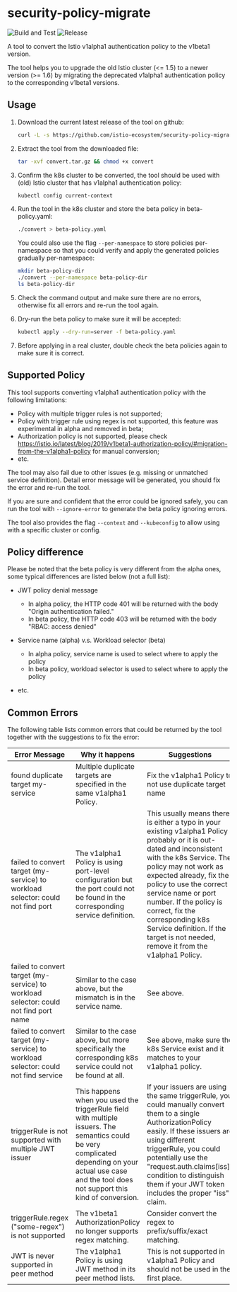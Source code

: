 # security-policy-migrate

![Build and Test](https://github.com/istio-ecosystem/security-policy-migrate/workflows/Build/badge.svg)
![Release](https://github.com/istio-ecosystem/security-policy-migrate/workflows/Release/badge.svg)

A tool to convert the Istio v1alpha1 authentication policy to the v1beta1 version.

The tool helps you to upgrade the old Istio cluster (<= 1.5) to a newer version (>= 1.6) by migrating the deprecated
v1alpha1 authentication policy to the corresponding v1beta1 versions.

## Usage

1. Download the current latest release of the tool on github:

    ```bash
    curl -L -s https://github.com/istio-ecosystem/security-policy-migrate/releases/latest/download/convert.tar.gz --output convert.tar.gz
    ```

1. Extract the tool from the downloaded file:

    ```bash
    tar -xvf convert.tar.gz && chmod +x convert
    ```

1. Confirm the k8s cluster to be converted, the tool should be used with (old) Istio cluster that has v1alpha1 authentication policy:

    ```bash
    kubectl config current-context
    ```

1. Run the tool in the k8s cluster and store the beta policy in beta-policy.yaml:

    ```bash
    ./convert > beta-policy.yaml
    ```

    You could also use the flag `--per-namespace` to store policies per-namespace so that you could verify and apply the
    generated policies gradually per-namespace:

    ```bash
    mkdir beta-policy-dir
    ./convert --per-namespace beta-policy-dir
    ls beta-policy-dir
    ```

1. Check the command output and make sure there are no errors, otherwise fix all errors and re-run the tool again.

1. Dry-run the beta policy to make sure it will be accepted:

    ```bash
    kubectl apply --dry-run=server -f beta-policy.yaml
    ```

1. Before applying in a real cluster, double check the beta policies again to make sure it is correct.

## Supported Policy

This tool supports converting v1alpha1 authentication policy with the following limitations:

- Policy with multiple trigger rules is not supported;
- Policy with trigger rule using regex is not supported, this feature was experimental in alpha and removed in beta;
- Authorization policy is not supported, please check https://istio.io/latest/blog/2019/v1beta1-authorization-policy/#migration-from-the-v1alpha1-policy
  for manual conversion;
- etc.

The tool may also fail due to other issues (e.g. missing or unmatched service definition). Detail error message will be generated,
you should fix the error and re-run the tool.

If you are sure and confident that the error could be ignored safely, you can run the tool with `--ignore-error` to generate
the beta policy ignoring errors.

The tool also provides the flag `--context` and `--kubeconfig` to allow using with a specific cluster or config.

## Policy difference

Please be noted that the beta policy is very different from the alpha ones, some typical differences are listed below (not a full list):

- JWT policy denial message
   - In alpha policy, the HTTP code 401 will be returned with the body "Origin authentication failed."
   - In beta policy, the HTTP code 403 will be returned with the body "RBAC: access denied"

- Service name (alpha) v.s. Workload selector (beta)
   - In alpha policy, service name is used to select where to apply the policy
   - In beta policy, workload selector is used to select where to apply the policy

- etc.

## Common Errors

The following table lists common errors that could be returned by the tool together with the suggestions to fix the error:

| Error Message                                                                        | Why it happens                                                                                                                                                                                           | Suggestions                                                                                                                                                                                                                                                                                                                                                                                         |
|--------------------------------------------------------------------------------------|----------------------------------------------------------------------------------------------------------------------------------------------------------------------------------------------------------|-----------------------------------------------------------------------------------------------------------------------------------------------------------------------------------------------------------------------------------------------------------------------------------------------------------------------------------------------------------------------------------------------------|
| found duplicate target my-service                                                    | Multiple duplicate targets are specified in the same v1alpha1 Policy.                                                                                                                                    | Fix the v1alpha1 Policy to not use duplicate target name                                                                                                                                                                                                                                                                                                                                            |
| failed to convert target (my-service) to workload selector: could not find port      | The v1alpha1 Policy is using port-level configuration but the port could not be found in the corresponding service definition.                                                                           | This usually means there is either a typo in your existing v1alpha1 Policy probably or it is out-dated and inconsistent with the k8s Service.  The policy may not work as expected already, fix the policy to use the correct service name or port number. If the policy is correct, fix the corresponding k8s Service definition. If the target is not needed, remove it from the v1alpha1 Policy. |
| failed to convert target (my-service) to workload selector: could not find port name | Similar to the case above, but the mismatch is in the service name.                                                                                                                                      | See above.                                                                                                                                                                                                                                                                                                                                                                                          |
| failed to convert target (my-service) to workload selector: could not find service   | Similar to the case above, but more specifically the corresponding k8s service could not be found at all.                                                                                                | See above, make sure the k8s Service exist and it matches to your v1alpha1 policy.                                                                                                                                                                                                                                                                                                                  |
| triggerRule is not supported with multiple JWT issuer                                | This happens when you used the triggerRule field with multiple issuers. The semantics could be very complicated depending on your actual use case and the tool does not support this kind of conversion. | If your issuers are using the same triggerRule, you could manually convert them to a single AuthorizationPolicy easily.  If these issuers are using different triggerRule, you could potentially use the "request.auth.claims[iss]" condition to distinguish them if your JWT token includes the proper "iss" claim.                                                                                  |
| triggerRule.regex ("some-regex") is not supported                                    | The v1beta1 AuthorizationPolicy no longer supports regex matching.                                                                                                                                       | Consider convert the regex to prefix/suffix/exact matching.                                                                                                                                                                                                                                                                                                                                         |
| JWT is never supported in peer method                                                | The v1alpha1 Policy is using JWT method in its peer method lists.                                                                                                                                        | This is not supported in v1alpha1 Policy and should not be used in the first place.                                                                                                                                                                                                                                                                                                                 |
